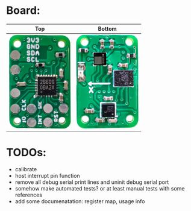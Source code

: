 # Board:
Top | Bottom
--- | ---
<img src="img/top_side.png" alt="Board top side" width="auto" height="250"> | <img src="img/bottom_side.png" alt="Board bottom side" width="auto" height="250">

# TODOs:
- calibrate
- host interrupt pin function
- remove all debug serial print lines and uninit debug serial port
- somehow make automated tests? or at least manual tests with some references
- add some documenatation: register map, usage info